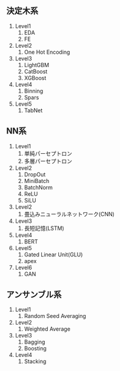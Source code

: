 ## 決定木系

1. Level1
   1. EDA
   2. FE
2. Level2
   1. One Hot Encoding
3. Level3
   1. LightGBM
   2. CatBoost
   3. XGBoost
4. Level4
   1. Binning
   2. Spars
5. Level5
   1. TabNet

## NN系

1. Level1
   1. 単純パーセプトロン
   2. 多層パーセプトロン
2. Level2
   1. DropOut
   2. MiniBatch
   3. BatchNorm
   4. ReLU
   5. SiLU
3. Level2
   1. 畳込みニューラルネットワーク(CNN)
4. Level3
   1. 長短記憶(LSTM)
5. Level4
   1. BERT
6. Level5
   1. Gated Linear Unit(GLU)
   2. apex
7. Level6
   1. GAN

## アンサンブル系

1. Level1
   1. Random Seed Averaging
2. Level2
   1. Weighted Average
3. Level3
   1. Bagging
   2. Boosting
4. Level4
   1. Stacking